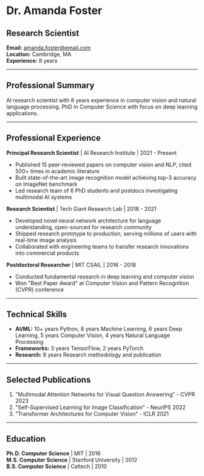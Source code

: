 # Dr. Amanda Foster
## Research Scientist

**Email:** amanda.foster@email.com  
**Location:** Cambridge, MA  
**Experience:** 8 years  

---

## Professional Summary

AI research scientist with 8 years experience in computer vision and natural language processing. PhD in Computer Science with focus on deep learning applications.

---

## Professional Experience

**Principal Research Scientist** | AI Research Institute | 2021 - Present
- Published 15 peer-reviewed papers on computer vision and NLP, cited 500+ times in academic literature
- Built state-of-the-art image recognition model achieving top-3 accuracy on ImageNet benchmark
- Led research team of 6 PhD students and postdocs investigating multimodal AI systems

**Research Scientist** | Tech Giant Research Lab | 2018 - 2021
- Developed novel neural network architecture for language understanding, open-sourced for research community
- Shipped research prototype to production, serving millions of users with real-time image analysis
- Collaborated with engineering teams to transfer research innovations into commercial products

**Postdoctoral Researcher** | MIT CSAIL | 2016 - 2018
- Conducted fundamental research in deep learning and computer vision
- Won "Best Paper Award" at Computer Vision and Pattern Recognition (CVPR) conference

---

## Technical Skills

- **AI/ML:** 10+ years Python, 8 years Machine Learning, 6 years Deep Learning, 5 years Computer Vision, 4 years Natural Language Processing
- **Frameworks:** 3 years TensorFlow, 2 years PyTorch
- **Research:** 8 years Research methodology and publication

---

## Selected Publications

1. "Multimodal Attention Networks for Visual Question Answering" - CVPR 2023
2. "Self-Supervised Learning for Image Classification" - NeurIPS 2022
3. "Transformer Architectures for Computer Vision" - ICLR 2021

---

## Education

**Ph.D. Computer Science** | MIT | 2016  
**M.S. Computer Science** | Stanford University | 2012  
**B.S. Computer Science** | Caltech | 2010